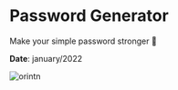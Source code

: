 # Password Generator 
Make your simple password stronger 💪 

**Date**: january/2022


![orintn](https://user-images.githubusercontent.com/61796802/151588336-35c7b0a4-5af5-4d06-a923-d0569c83153d.png)

